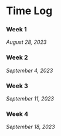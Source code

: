 
# Time Log

### Week 1

*August 28, 2023*

### Week 2 

*September 4, 2023*

### Week 3

*September 11, 2023*

### Week 4

*September 18, 2023*
